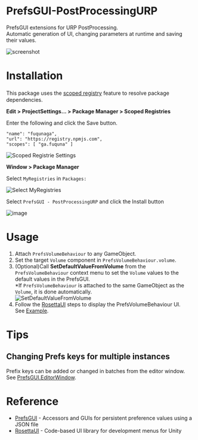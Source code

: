 # PrefsGUI-PostProcessingURP

PrefsGUI extensions for URP PostProcessing.  
Automatic generation of UI, changing parameters at runtime and saving their values.

![screenshot](https://github.com/fuqunaga/PrefsGUI-PostProcessingURP/assets/821072/688ec82e-2140-4bae-80f6-98496c657ae8)

# Installation

This package uses the [scoped registry] feature to resolve package　dependencies. 

[scoped registry]: https://docs.unity3d.com/Manual/upm-scoped.html


**Edit > ProjectSettings... > Package Manager > Scoped Registries**

Enter the following and click the Save button.

```
"name": "fuqunaga",
"url": "https://registry.npmjs.com",
"scopes": [ "ga.fuquna" ]
```
![Scoped Registrie Settings](https://github.com/fuqunaga/PrefsGUI-PostProcessingURP/assets/821072/1b4c1008-dd5b-469b-a270-513c50c545fb)


**Window > Package Manager**

Select `MyRegistries` in `Packages:`

![Select MyRegistries](https://github.com/fuqunaga/PrefsGUI-PostProcessingURP/assets/821072/74b3b9b4-4a75-4dfa-b5b0-06999c8ad0ac)

Select `PrefsGUI - PostProcessingURP` and click the Install button  

![image](https://github.com/fuqunaga/PrefsGUI-PostProcessingURP/assets/821072/9375e0dc-0efb-48e6-9914-a715fddc9efc)


# Usage

1. Attach `PrefsVolumeBehaviour` to any GameObject.
2. Set the target `Volume` component in `PrefsVolumeBehaviour.volume`.
3. (Optional)Call **SetDefaultValueFromVolume** from the `PrefsVolumeBehaviour` context menu to set the `Volume` values to the default values in the PrefsGUI.  
*If `PrefsVolumeBehaviour` is attached to the same GameObject as the `Volume`, it is done automatically.  
![SetDefaultValueFromVolume](https://github.com/fuqunaga/PrefsGUI-PostProcessingURP/assets/821072/2baf4342-09a7-4582-a350-b4ab3e016dca)
1. Follow the [RosettaUI](https://github.com/fuqunaga/RosettaUI) steps to display the PrefsVolumeBehaviour UI.  
   See [Example](Assets/Example/PrefsVolumeBehaviourExample.cs).


# Tips
## Changing Prefs keys for multiple instances

Prefix keys can be added or changed in batches from the editor window.  
See [PrefsGUI.EditorWindow](https://github.com/fuqunaga/PrefsGUI#editorwindow).

# Reference

- [PrefsGUI](https://github.com/fuqunaga/PrefsGUI) - Accessors and GUIs for persistent preference values using a JSON file
- [RosettaUI](https://github.com/fuqunaga/RosettaUI) - Code-based UI library for development menus for Unity
